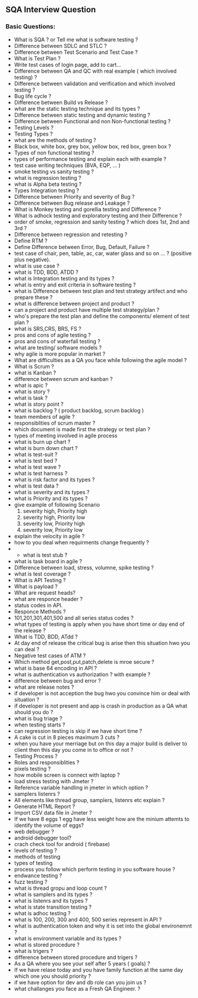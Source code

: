 ## SQA Interview Question

### Basic Questions:
- What is SQA ? or Tell me what is software testing ?
- Difference between SDLC and STLC ?
- Difference between Test Scenario and Test Case ?
- What is Test Plan ?
- Write test cases of login page, add to cart...
- Difference between QA and QC with real example ( which involved testing) ?
- Difference between validation and verification and which involved testing ?
- Bug life cycle ?
- Difference between Build vs Release ?
- what are the static testing technique and its types ?
- Difference between static testing and dynamic testing ?
- Difference between Functional and non Non-functional testing ?
- Testing Levels ?
- Testing Types ?
- what are the methods of testing ? 
- Black box, white box, grey box, yellow box, red box, green box ?
- Types of non functional testing ?
- types of performance testing and explain each with example ?
- test case writing techniques (BVA, EQP, ... )
- smoke testing  vs sanity testing ?
- what is regression testing ?
- what is Alpha beta testing ?
- Types Integration testing ?
- Difference between  Priority and severity of Bug ?
- Difference between Bug release and Leakage ?
- What is Monkey testing and gorellia testing and Difference ?
- What is adhock testing and exploratory testing and their Difference ?
- order  of smoke, regression and sanity testing ? which does 1st, 2nd and 3rd ?
- Difference between regression and retesting ?
- Define RTM ?
- Define Difference between Error, Bug, Default, Failure ?
- test case of chair, pen, table, ac, car, water glass and so on ... ? (positive plus negative).
- what is use case ?
- what is TDD, BDD, ATDD ?
- what is Integration testing and its types ?
- what is entry and exit criteria in software testing ?
- what is Difference between test plan and test strategy artifect and who prepare these ?
- what is difference between project and product ?
- can a project and product have multiple test strategy/plan ?
- who's prepare the test plan and define the components/ element of test plan ?
- what is SRS,CRS, BRS, FS ?
- pros and cons of agile testing ?
- pros and cons of waterfall testing ?
- what are testing/ software models ? 
- why agile is more popular in market ?
- What are difficulties as a QA you face while following the agile model ?
- What is Scrum ?
- what is Kanban ?
- difference between scrum and kanban ?
- what is apic ?
- what is story ?
- what is task ?
- what is story point ?
- what is backlog ? ( product backlog, scrum backlog )
- team members of agile ?
- responsiblities of scrum master ?
- which document is made first the strategy or test plan ?
- types of meeting involved in agile process
- what is burn up chart ?
- what is burn down chart ?
- what is test-suit ?
- what is test bed ?
- what is test wave ?
- what is test harness ?
- what is risk factor and its types ?
- what is test data ?
- what is severity and its types ?
- what is Priority and its types ?
- give example of following Scenario
    1. severity high, Priority high 
    2. severity high, Priority low
    3. severity low, Priority high 
    4. severity low, Priority low 
- explain the velocity in agile ?
- how to you deal when requirments change frequently ?
- - what is test stub ?
- what is task board in agile ?
- Difference between load, stress, volumne, spike testing ?
- what is test coverage ?
- What is API Testing ?
- What is payload ?
- What are request  heads?
- what are responce header ?
- status codes in API.
- Responce Methods ?
- 101,201,301,401,500 and all series status codes ?
- what types of testing is apply when you have short time or day end of the release ?
- What is TDD, BDD, ATdd ?
- At day end of release the critical bug is arise then this situation hwo you can deal ?
- Negative test cases of ATM ?
- Which method get,post,put,patch,delete is mroe secure ?
- what is base 64 encoding in API ?
- what is authentication vs authorization ? with example ?
- difference between bug and error ?
- what are release notes ?
- if developer is not acception  the bug hwo you convince  him or deal with situation ?
- if developer is  not present and app is crash in production as a QA what should you do ?
- what is bug triage ?
- when testing starts ?
- can regression testing is skip if we have short time ?
- A cake is cut in 8 pieces maximum 3 cuts ?
- when you have your merriage but on this day a major build is deliver to client then this  day you come in to office or not ?
- Testing Process ?
- Roles and responsiblities ?
- pixels testing ?
- how mobile screen is connect with laptop ?
- load stress testing with Jmeter ?
- Reference variable handling in jmeter in which option ?
- samplers listenrs ?
- All elements like thread group, samplers, listenrs etc explain ?
- Generate HTML Report ?
- Import CSV data file in Jmeter ?
- If we have 8 eggs 1 egg have less weight how are the minium attemts to identify the volume of eggs?
- web debugger ?
- android debugger tool?
- crach check tool for android ( firebase)
- levels of testing ?
- methods of testing
- types  of testing
- process you follow which perform testing in you software house ?
- endwance testing ?
- fuzz testing ?
- what is thread gropu and loop count ?
- what is samplers and its types ?
- what is listenrs and its types ?
- what is state transition testing ?
- what is adhoc testing ?
- what is 100, 200, 300 and 400, 500 series represent in API ?
- what is authentication token and why it is set into the global environemnt ?
- what is environment variable and its types ?
- what is stored procedure ?
- what is trigers ?
- difference between stored procedure and trigers ?
- As a QA where you see your self after 5 years ( goals) ?
- If we have relase today and you have family function at the same day which one you should priority  ?
- if we have option for dev and db role can you join us ?
- what challanges you face as a Fresh QA Engineer. ?

